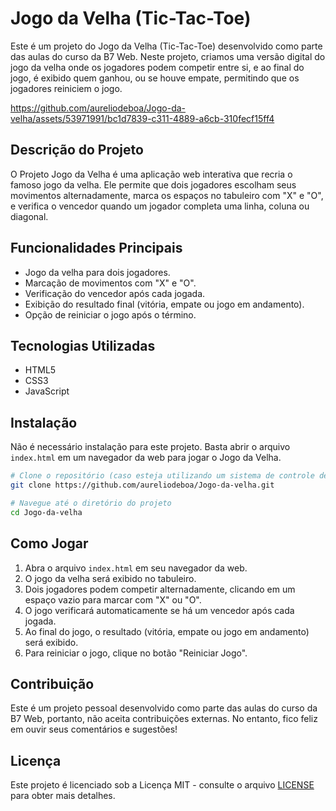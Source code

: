 

#  Jogo da Velha (Tic-Tac-Toe)

Este é  um projeto do Jogo da Velha (Tic-Tac-Toe) desenvolvido como parte das aulas do curso da B7 Web. Neste projeto, criamos uma versão digital do jogo da velha onde os jogadores podem competir entre si, e ao final do jogo, é exibido quem ganhou, ou se houve empate, permitindo que os jogadores reiniciem o jogo.



https://github.com/aureliodeboa/Jogo-da-velha/assets/53971991/bc1d7839-c311-4889-a6cb-310fecf15ff4



## Descrição do Projeto

O Projeto Jogo da Velha é uma aplicação web interativa que recria o famoso jogo da velha. Ele permite que dois jogadores escolham seus movimentos alternadamente, marca os espaços no tabuleiro com "X" e "O", e verifica o vencedor quando um jogador completa uma linha, coluna ou diagonal.

## Funcionalidades Principais

- Jogo da velha para dois jogadores.
- Marcação de movimentos com "X" e "O".
- Verificação do vencedor após cada jogada.
- Exibição do resultado final (vitória, empate ou jogo em andamento).
- Opção de reiniciar o jogo após o término.

## Tecnologias Utilizadas

- HTML5
- CSS3
- JavaScript

## Instalação

Não é necessário instalação para este projeto. Basta abrir o arquivo `index.html` em um navegador da web para jogar o Jogo da Velha.

```bash
# Clone o repositório (caso esteja utilizando um sistema de controle de versão)
git clone https://github.com/aureliodeboa/Jogo-da-velha.git

# Navegue até o diretório do projeto
cd Jogo-da-velha
```

## Como Jogar

1. Abra o arquivo `index.html` em seu navegador da web.
2. O jogo da velha será exibido no tabuleiro.
3. Dois jogadores podem competir alternadamente, clicando em um espaço vazio para marcar com "X" ou "O".
4. O jogo verificará automaticamente se há um vencedor após cada jogada.
5. Ao final do jogo, o resultado (vitória, empate ou jogo em andamento) será exibido.
6. Para reiniciar o jogo, clique no botão "Reiniciar Jogo".

## Contribuição

Este é um projeto pessoal desenvolvido como parte das aulas do curso da B7 Web, portanto, não aceita contribuições externas. No entanto, fico feliz em ouvir seus comentários e sugestões!

## Licença

Este projeto é licenciado sob a Licença MIT - consulte o arquivo [LICENSE](LICENSE) para obter mais detalhes.


